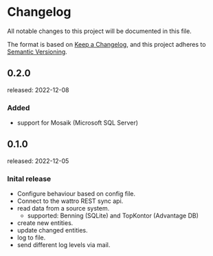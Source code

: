 # Changelog

All notable changes to this project will be documented in this file.

The format is based on [Keep a Changelog](https://keepachangelog.com/en/1.0.0/),
and this project adheres to [Semantic Versioning](https://semver.org/spec/v2.0.0.html).

## 0.2.0

released: 2022-12-08

### Added

- support for Mosaik (Microsoft SQL Server)

## 0.1.0

released: 2022-12-05

### Inital release

- Configure behaviour based on config file.
- Connect to the wattro REST sync api.
- read data from a source system.
    - supported: Benning (SQLite) and TopKontor (Advantage DB)
- create new entities.
- update changed entities.
- log to file.
- send different log levels via mail.